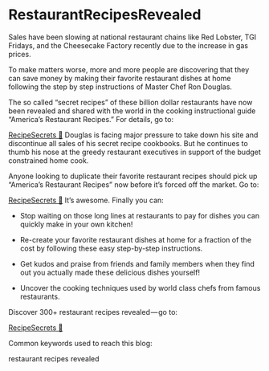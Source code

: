 # RestaurantRecipesRevealed

Sales have been slowing at national restaurant chains like Red Lobster, TGI Fridays, and the Cheesecake Factory recently due to the increase in gas prices.

To make matters worse, more and more people are discovering that they can save money by making their favorite restaurant dishes at home following the step by step instructions of Master Chef Ron Douglas.

The so called “secret recipes” of these billion dollar restaurants have now been revealed and shared with the world in the cooking instructional guide “America’s Restaurant Recipes.” For details, go to:

[RecipeSecrets 🍲](https://bit.ly/2FaQSpx)
Douglas is facing major pressure to take down his site and discontinue all sales of his secret recipe cookbooks. But he continues to thumb his nose at the greedy restaurant executives in support of the budget constrained home cook.

Anyone looking to duplicate their favorite restaurant recipes should pick up “America’s Restaurant Recipes” now before it’s forced off the market. Go to:

[RecipeSecrets 🍲](https://bit.ly/2FaQSpx)
It’s awesome. Finally you can:

- Stop waiting on those long lines at restaurants to pay for dishes you can quickly make in your own kitchen!

- Re-create your favorite restaurant dishes at home for a fraction of the cost by following these easy step-by-step instructions.

- Get kudos and praise from friends and family members when they find out you actually made these delicious dishes yourself!

- Uncover the cooking techniques used by world class chefs from famous restaurants.

Discover 300+ restaurant recipes revealed — go to:

[RecipeSecrets 🍲](https://bit.ly/2FaQSpx)

Common keywords used to reach this blog:

restaurant recipes revealed
